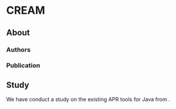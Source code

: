 # CREAM

## About

### Authors

### Publication

## Study

We have conduct a study on the existing APR tools for Java from [](https://program-repair.org/tools.html).

